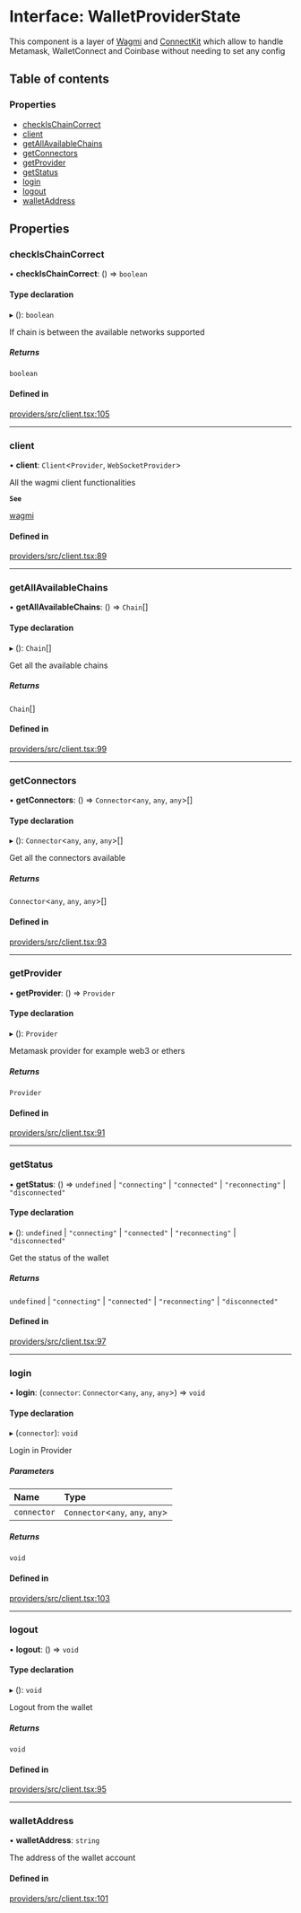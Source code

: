 # Interface: WalletProviderState

This component is a layer of [Wagmi](https://wagmi.sh/docs/getting-started) and [ConnectKit](https://docs.family.co/connectkit)
which allow to handle Metamask, WalletConnect and Coinbase without needing to set any config

## Table of contents

### Properties

- [checkIsChainCorrect](WalletProviderState.md#checkischaincorrect)
- [client](WalletProviderState.md#client)
- [getAllAvailableChains](WalletProviderState.md#getallavailablechains)
- [getConnectors](WalletProviderState.md#getconnectors)
- [getProvider](WalletProviderState.md#getprovider)
- [getStatus](WalletProviderState.md#getstatus)
- [login](WalletProviderState.md#login)
- [logout](WalletProviderState.md#logout)
- [walletAddress](WalletProviderState.md#walletaddress)

## Properties

### checkIsChainCorrect

• **checkIsChainCorrect**: () => `boolean`

#### Type declaration

▸ (): `boolean`

If chain is between the available networks supported

##### Returns

`boolean`

#### Defined in

[providers/src/client.tsx:105](https://github.com/nevermined-io/react-components/blob/01310ab/providers/src/client.tsx#L105)

___

### client

• **client**: `Client`<`Provider`, `WebSocketProvider`\>

All the wagmi client functionalities

**`See`**

[wagmi](https://wagmi.sh/docs/getting-started)

#### Defined in

[providers/src/client.tsx:89](https://github.com/nevermined-io/react-components/blob/01310ab/providers/src/client.tsx#L89)

___

### getAllAvailableChains

• **getAllAvailableChains**: () => `Chain`[]

#### Type declaration

▸ (): `Chain`[]

Get all the available chains

##### Returns

`Chain`[]

#### Defined in

[providers/src/client.tsx:99](https://github.com/nevermined-io/react-components/blob/01310ab/providers/src/client.tsx#L99)

___

### getConnectors

• **getConnectors**: () => `Connector`<`any`, `any`, `any`\>[]

#### Type declaration

▸ (): `Connector`<`any`, `any`, `any`\>[]

Get all the connectors available

##### Returns

`Connector`<`any`, `any`, `any`\>[]

#### Defined in

[providers/src/client.tsx:93](https://github.com/nevermined-io/react-components/blob/01310ab/providers/src/client.tsx#L93)

___

### getProvider

• **getProvider**: () => `Provider`

#### Type declaration

▸ (): `Provider`

Metamask provider for example web3 or ethers

##### Returns

`Provider`

#### Defined in

[providers/src/client.tsx:91](https://github.com/nevermined-io/react-components/blob/01310ab/providers/src/client.tsx#L91)

___

### getStatus

• **getStatus**: () => `undefined` \| ``"connecting"`` \| ``"connected"`` \| ``"reconnecting"`` \| ``"disconnected"``

#### Type declaration

▸ (): `undefined` \| ``"connecting"`` \| ``"connected"`` \| ``"reconnecting"`` \| ``"disconnected"``

Get the status of the wallet

##### Returns

`undefined` \| ``"connecting"`` \| ``"connected"`` \| ``"reconnecting"`` \| ``"disconnected"``

#### Defined in

[providers/src/client.tsx:97](https://github.com/nevermined-io/react-components/blob/01310ab/providers/src/client.tsx#L97)

___

### login

• **login**: (`connector`: `Connector`<`any`, `any`, `any`\>) => `void`

#### Type declaration

▸ (`connector`): `void`

Login in Provider

##### Parameters

| Name | Type |
| :------ | :------ |
| `connector` | `Connector`<`any`, `any`, `any`\> |

##### Returns

`void`

#### Defined in

[providers/src/client.tsx:103](https://github.com/nevermined-io/react-components/blob/01310ab/providers/src/client.tsx#L103)

___

### logout

• **logout**: () => `void`

#### Type declaration

▸ (): `void`

Logout from the wallet

##### Returns

`void`

#### Defined in

[providers/src/client.tsx:95](https://github.com/nevermined-io/react-components/blob/01310ab/providers/src/client.tsx#L95)

___

### walletAddress

• **walletAddress**: `string`

The address of the wallet account

#### Defined in

[providers/src/client.tsx:101](https://github.com/nevermined-io/react-components/blob/01310ab/providers/src/client.tsx#L101)
